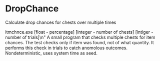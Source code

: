 # DropChance
Calculate drop chances for chests over multiple times

itmchnce.exe [float - percentage] [integer - number of chests] [intiger - number of trials]\n"
		A small program that checks multiple chests for item chances. The test checks only if item was found, not of what quantity. 
It performs this check in trials to catch anomolous outcomes. Nondeterministic, uses system time as seed.